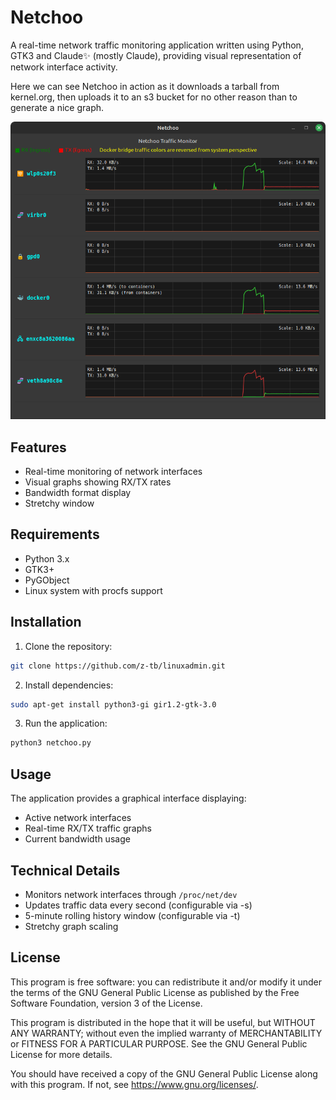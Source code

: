 # Netchoo

A real-time network traffic monitoring application written using Python, GTK3 and Claude✨ (mostly Claude), providing visual representation of network interface activity. 

Here we can see Netchoo in action as it downloads a tarball from kernel.org, then uploads it to an s3 bucket for no other reason than to generate a nice graph.

![Netchoo in action](./images/shot2.png)

## Features

* Real-time monitoring of network interfaces
* Visual graphs showing RX/TX rates
* Bandwidth format display
* Stretchy window

## Requirements

* Python 3.x
* GTK3+
* PyGObject
* Linux system with procfs support

## Installation

1. Clone the repository:
```bash
git clone https://github.com/z-tb/linuxadmin.git
```
2. Install dependencies:
```bash
sudo apt-get install python3-gi gir1.2-gtk-3.0
```
3. Run the application:
```bash
python3 netchoo.py
```

## Usage

The application provides a graphical interface displaying:
* Active network interfaces
* Real-time RX/TX traffic graphs
* Current bandwidth usage

## Technical Details

* Monitors network interfaces through `/proc/net/dev`
* Updates traffic data every second (configurable via -s)
* 5-minute rolling history window (configurable via -t)
* Stretchy graph scaling

## License

This program is free software: you can redistribute it and/or modify it under the terms of the GNU General Public License as published by the Free Software Foundation, version 3 of the License.

This program is distributed in the hope that it will be useful, but WITHOUT ANY WARRANTY; without even the implied warranty of MERCHANTABILITY or FITNESS FOR A PARTICULAR PURPOSE. See the GNU General Public License for more details.

You should have received a copy of the GNU General Public License along with this program. If not, see <https://www.gnu.org/licenses/>.


